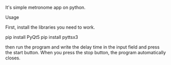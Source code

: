 It's simple metronome app on python.

Usage

First, install the libraries you need to work.

pip install PyQt5
pip install pyttsx3

then run the program and write the delay time in the input field and press the start button. When you press the stop button, the program automatically closes.